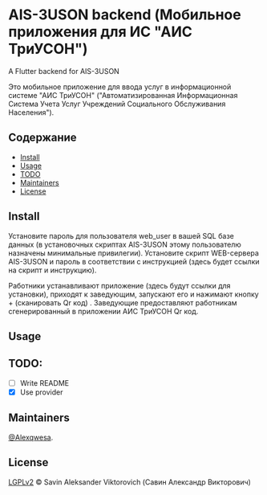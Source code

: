 # AIS-3USON backend (Мобильное приложения для ИС "АИС ТриУСОН")

A Flutter backend for AIS-3USON

Это мобильное приложение для ввода услуг в информационной системе "АИС ТриУСОН" ("Автоматизированная Информационная Система Учета Услуг Учреждений Социального Обслуживания Населения").


## Содержание
- [Install](#install)
- [Usage](#usage)
- [TODO](#todo)
- [Maintainers](#maintainers)
- [License](#license)

## Install

Установите пароль для пользователя web_user в вашей SQL базе данных (в установочных скриптах AIS-3USON этому пользователю назначены минимальные привилегии).
Установите скрипт WEB-сервера AIS-3USON и пароль в соответствии с инструкцией (здесь будет ссылки на скрипт и инструкцию).

Работники устанавливают приложение (здесь будут ссылки для установки), приходят к заведующим, запускают его и нажимают кнопку + (сканировать Qr код) . Заведующие предоставляют работникам сгенерированный в приложении АИС ТриУСОН Qr код.

## Usage



## TODO:
- [ ] Write README
- [x] Use provider

## Maintainers

[@Alexqwesa](https://github.com/Alexqwesa).

## License
[LGPLv2](LICENSE) © Savin Aleksander Viktorovich (Савин Александр Викторович)